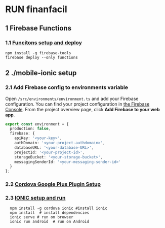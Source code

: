 # RUN finanfacil

## 1 Firebase Functions
### 1.1 [Funcitons setup and deploy](https://firebase.google.com/docs/functions/get-started)
```shell
npm install -g firebase-tools
firebase deploy --only functions
```

## 2 ./mobile-ionic setup
### 2.1 Add Firebase config to environments variable

Open `/src/environments/environment.ts` and add your Firebase configuration. You can find your project configuration in [the Firebase Console](https://console.firebase.google.com). From the project overview page, click **Add Firebase to your web app**.

```ts
export const environment = {
  production: false,
  firebase: {
    apiKey: '<your-key>',
    authDomain: '<your-project-authdomain>',
    databaseURL: '<your-database-URL>',
    projectId: '<your-project-id>',
    storageBucket: '<your-storage-bucket>',
    messagingSenderId: '<your-messaging-sender-id>'
  }
};
```
### 2.2 [Cordova Google Plus Plugin Setup](https://ionicframework.com/docs/native/google-plus)
### 2.3 [IONIC setup and run](https://ionicframework.com/docs/installation/cli) 
```shell
  npm install -g cordova ionic #install ionic
  npm install  # install dependencies
  ionic serve # run on browser
  ionic run android  # run on Android
  ```
